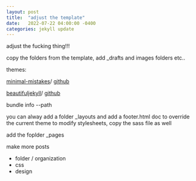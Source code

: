 ```yaml
---
layout: post
title:  "adjust the template"
date:   2022-07-22 04:00:00 -0400
categories: jekyll update
---
```

adjust the fucking thing!!!

copy the folders from the template, add _drafts and images folders etc..



themes:

[minimal-mistakes](https://mmistakes.github.io/minimal-mistakes/docs/quick-start-guide/)/
[github](https://github.com/mmistakes/minimal-mistakes)

[beautifuljekyll](https://beautifuljekyll.com/)/
[github](https://github.com/daattali/beautiful-jekyll)


bundle info --path

you can alway add a folder _layouts and add a footer.html doc to override the current theme
to modify stylesheets, copy the sass file as well


add the foplder _pages


make more posts
 - folder / organization
 - css
 - design
